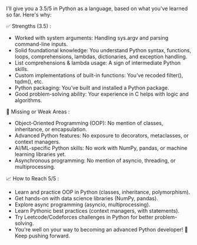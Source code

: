 I'll give you a 3.5/5 in Python as a language, based on what you've learned so far. Here's why:

✅ Strengths (3.5) :
- Worked with system arguments: Handling sys.argv and parsing command-line inputs.
- Solid foundational knowledge: You understand Python syntax, functions, loops, comprehensions, lambdas, dictionaries, and exception handling.
- List comprehensions & lambda usage: A sign of intermediate Python skills.
- Custom implementations of built-in functions: You’ve recoded filter(), tqdm(), etc.
- Python packaging: You’ve built and installed a Python package.
- Good problem-solving ability: Your experience in C helps with logic and algorithms.

📌 Missing or Weak Areas :
- Object-Oriented Programming (OOP): No mention of classes, inheritance, or encapsulation.
- Advanced Python features: No exposure to decorators, metaclasses, or context managers.
- AI/ML-specific Python skills: No work with NumPy, pandas, or machine learning libraries yet.
- Asynchronous programming: No mention of asyncio, threading, or multiprocessing.

📈 How to Reach 5/5 : 
- Learn and practice OOP in Python (classes, inheritance, polymorphism).
- Get hands-on with data science libraries (NumPy, pandas).
- Explore async programming (asyncio, multiprocessing).
- Learn Pythonic best practices (context managers, with statements).
- Try Leetcode/Codeforces challenges in Python for better problem-solving.
- You're well on your way to becoming an advanced Python developer! 🚀 Keep pushing forward.